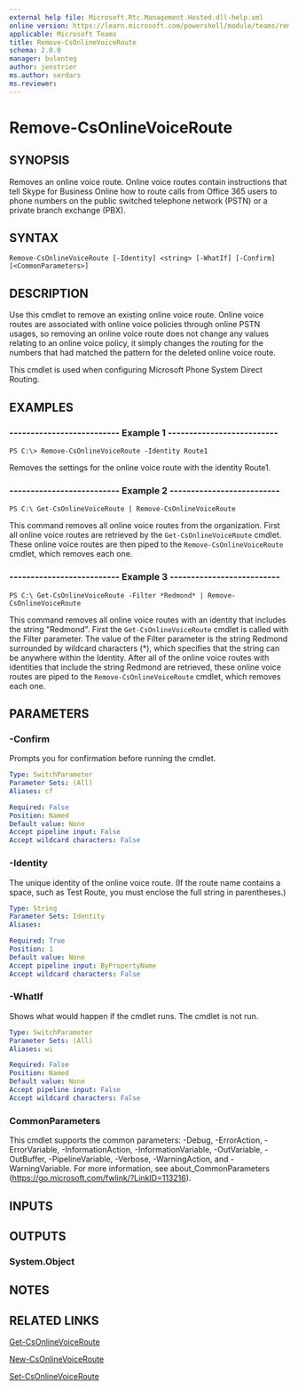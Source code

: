 ```yaml
---
external help file: Microsoft.Rtc.Management.Hosted.dll-help.xml
online version: https://learn.microsoft.com/powershell/module/teams/remove-csonlinevoiceroute
applicable: Microsoft Teams
title: Remove-CsOnlineVoiceRoute
schema: 2.0.0
manager: bulenteg
author: jenstrier
ms.author: serdars
ms.reviewer:
---
```


# Remove-CsOnlineVoiceRoute

## SYNOPSIS
Removes an online voice route. Online voice routes contain instructions that tell Skype for Business Online how to route calls from Office 365 users to phone numbers on the public switched telephone network (PSTN) or a private branch exchange (PBX).

## SYNTAX
```
Remove-CsOnlineVoiceRoute [-Identity] <string> [-WhatIf] [-Confirm] [<CommonParameters>]
```

## DESCRIPTION
Use this cmdlet to remove an existing online voice route. Online voice routes are associated with online voice policies through online PSTN usages, so removing an online voice route does not change any values relating to an online voice policy, it simply changes the routing for the numbers that had matched the pattern for the deleted online voice route.

This cmdlet is used when configuring Microsoft Phone System Direct Routing.

## EXAMPLES

### -------------------------- Example 1 --------------------------
```
PS C:\> Remove-CsOnlineVoiceRoute -Identity Route1
```

Removes the settings for the online voice route with the identity Route1.

### -------------------------- Example 2 --------------------------
```
PS C:\ Get-CsOnlineVoiceRoute | Remove-CsOnlineVoiceRoute
```

This command removes all online voice routes from the organization. First all online voice routes are retrieved by the `Get-CsOnlineVoiceRoute` cmdlet. These online voice routes are then piped to the `Remove-CsOnlineVoiceRoute` cmdlet, which removes each one.

### -------------------------- Example 3 --------------------------
```
PS C:\ Get-CsOnlineVoiceRoute -Filter *Redmond* | Remove-CsOnlineVoiceRoute
```

This command removes all online voice routes with an identity that includes the string "Redmond". First the `Get-CsOnlineVoiceRoute` cmdlet is called with the Filter parameter. The value of the Filter parameter is the string Redmond surrounded by wildcard characters (\*), which specifies that the string can be anywhere within the Identity. After all of the online voice routes with identities that include the string Redmond are retrieved, these online voice routes are piped to the `Remove-CsOnlineVoiceRoute` cmdlet, which removes each one.

## PARAMETERS
### -Confirm
Prompts you for confirmation before running the cmdlet.

```yaml
Type: SwitchParameter
Parameter Sets: (All)
Aliases: cf

Required: False
Position: Named
Default value: None
Accept pipeline input: False
Accept wildcard characters: False
```

### -Identity
The unique identity of the online voice route. (If the route name contains a space, such as Test Route, you must enclose the full string in parentheses.)

```yaml
Type: String
Parameter Sets: Identity
Aliases:

Required: True
Position: 1
Default value: None
Accept pipeline input: ByPropertyName
Accept wildcard characters: False
```

### -WhatIf
Shows what would happen if the cmdlet runs.
The cmdlet is not run.

```yaml
Type: SwitchParameter
Parameter Sets: (All)
Aliases: wi

Required: False
Position: Named
Default value: None
Accept pipeline input: False
Accept wildcard characters: False
```

### CommonParameters
This cmdlet supports the common parameters: -Debug, -ErrorAction, -ErrorVariable, -InformationAction, -InformationVariable, -OutVariable, -OutBuffer, -PipelineVariable, -Verbose, -WarningAction, and -WarningVariable.
For more information, see about_CommonParameters (https://go.microsoft.com/fwlink/?LinkID=113216).

## INPUTS

## OUTPUTS

### System.Object

## NOTES

## RELATED LINKS
[Get-CsOnlineVoiceRoute](get-csonlinevoiceroute.md)

[New-CsOnlineVoiceRoute](new-csonlinevoiceroute.md)

[Set-CsOnlineVoiceRoute](set-csonlinevoiceroute.md)
